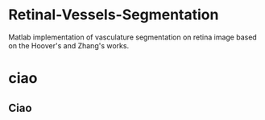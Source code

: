 # Retinal-Vessels-Segmentation
Matlab implementation of vasculature segmentation on retina image based on the Hoover's and Zhang's works.

# ciao
## Ciao
